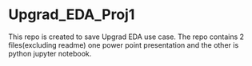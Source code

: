 # Upgrad_EDA_Proj1

This repo is created to save Upgrad EDA use case. 
The repo contains 2 files(excluding readme) one power point presentation and the other is python jupyter notebook. 
